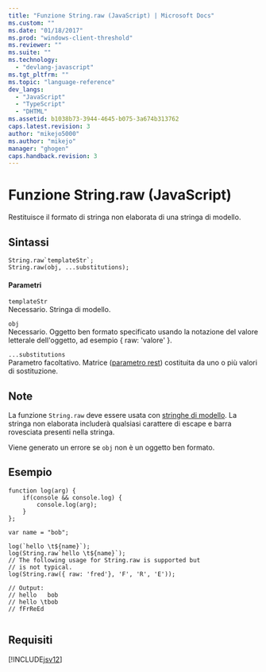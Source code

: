 ```yaml
---
title: "Funzione String.raw (JavaScript) | Microsoft Docs"
ms.custom: ""
ms.date: "01/18/2017"
ms.prod: "windows-client-threshold"
ms.reviewer: ""
ms.suite: ""
ms.technology: 
  - "devlang-javascript"
ms.tgt_pltfrm: ""
ms.topic: "language-reference"
dev_langs: 
  - "JavaScript"
  - "TypeScript"
  - "DHTML"
ms.assetid: b1038b73-3944-4645-b075-3a674b313762
caps.latest.revision: 3
author: "mikejo5000"
ms.author: "mikejo"
manager: "ghogen"
caps.handback.revision: 3
---
```

# Funzione String.raw (JavaScript)
Restituisce il formato di stringa non elaborata di una stringa di modello.  
  
## Sintassi  
  
```  
String.raw`templateStr`;  
String.raw(obj, ...substitutions);  
```  
  
#### Parametri  
 `templateStr`  
 Necessario.  Stringa di modello.  
  
 `obj`  
 Necessario.  Oggetto ben formato specificato usando la notazione del valore letterale dell'oggetto, ad esempio { raw: 'valore' }.  
  
 `...substitutions`  
 Parametro facoltativo.  Matrice \([parametro rest](../../javascript/functions-javascript.md)\) costituita da uno o più valori di sostituzione.  
  
## Note  
 La funzione `String.raw` deve essere usata con [stringhe di modello](../../javascript/advanced/template-strings-javascript.md).  La stringa non elaborata includerà qualsiasi carattere di escape e barra rovesciata presenti nella stringa.  
  
 Viene generato un errore se `obj` non è un oggetto ben formato.  
  
## Esempio  
  
```  
function log(arg) {  
    if(console && console.log) {  
        console.log(arg);  
    }  
};  
  
var name = "bob";  
  
log(`hello \t${name}`);  
log(String.raw`hello \t${name}`);  
// The following usage for String.raw is supported but  
// is not typical.  
log(String.raw({ raw: 'fred'}, 'F', 'R', 'E'));  
  
// Output:  
// hello   bob  
// hello \tbob  
// fFrReEd  
  
```  
  
## Requisiti  
 [!INCLUDE[jsv12](../../javascript/reference/includes/jsv12-md.md)]